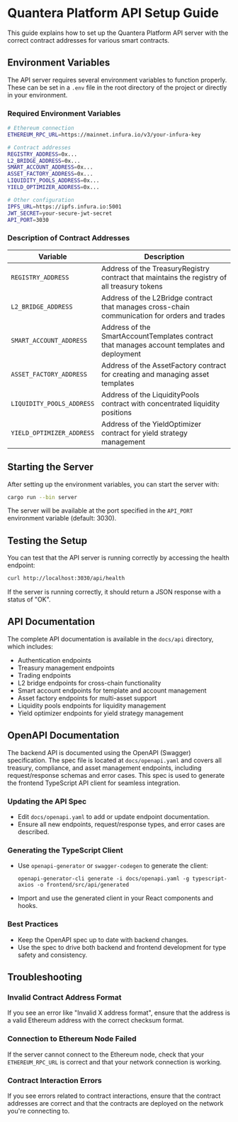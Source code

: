 # Quantera Platform API Setup Guide

This guide explains how to set up the Quantera Platform API server with the correct contract addresses for various smart contracts.

## Environment Variables

The API server requires several environment variables to function properly. These can be set in a `.env` file in the root directory of the project or directly in your environment.

### Required Environment Variables

```bash
# Ethereum connection
ETHEREUM_RPC_URL=https://mainnet.infura.io/v3/your-infura-key

# Contract addresses
REGISTRY_ADDRESS=0x...
L2_BRIDGE_ADDRESS=0x...
SMART_ACCOUNT_ADDRESS=0x...
ASSET_FACTORY_ADDRESS=0x...
LIQUIDITY_POOLS_ADDRESS=0x...
YIELD_OPTIMIZER_ADDRESS=0x...

# Other configuration
IPFS_URL=https://ipfs.infura.io:5001
JWT_SECRET=your-secure-jwt-secret
API_PORT=3030
```

### Description of Contract Addresses

| Variable | Description |
|----------|-------------|
| `REGISTRY_ADDRESS` | Address of the TreasuryRegistry contract that maintains the registry of all treasury tokens |
| `L2_BRIDGE_ADDRESS` | Address of the L2Bridge contract that manages cross-chain communication for orders and trades |
| `SMART_ACCOUNT_ADDRESS` | Address of the SmartAccountTemplates contract that manages account templates and deployment |
| `ASSET_FACTORY_ADDRESS` | Address of the AssetFactory contract for creating and managing asset templates |
| `LIQUIDITY_POOLS_ADDRESS` | Address of the LiquidityPools contract with concentrated liquidity positions |
| `YIELD_OPTIMIZER_ADDRESS` | Address of the YieldOptimizer contract for yield strategy management |

## Starting the Server

After setting up the environment variables, you can start the server with:

```bash
cargo run --bin server
```

The server will be available at the port specified in the `API_PORT` environment variable (default: 3030).

## Testing the Setup

You can test that the API server is running correctly by accessing the health endpoint:

```bash
curl http://localhost:3030/api/health
```

If the server is running correctly, it should return a JSON response with a status of "OK".

## API Documentation

The complete API documentation is available in the `docs/api` directory, which includes:

- Authentication endpoints
- Treasury management endpoints
- Trading endpoints
- L2 bridge endpoints for cross-chain functionality
- Smart account endpoints for template and account management
- Asset factory endpoints for multi-asset support
- Liquidity pools endpoints for liquidity management
- Yield optimizer endpoints for yield strategy management

## OpenAPI Documentation

The backend API is documented using the OpenAPI (Swagger) specification. The spec file is located at `docs/openapi.yaml` and covers all treasury, compliance, and asset management endpoints, including request/response schemas and error cases. This spec is used to generate the frontend TypeScript API client for seamless integration.

### Updating the API Spec
- Edit `docs/openapi.yaml` to add or update endpoint documentation.
- Ensure all new endpoints, request/response types, and error cases are described.

### Generating the TypeScript Client
- Use `openapi-generator` or `swagger-codegen` to generate the client:
  ```
  openapi-generator-cli generate -i docs/openapi.yaml -g typescript-axios -o frontend/src/api/generated
  ```
- Import and use the generated client in your React components and hooks.

### Best Practices
- Keep the OpenAPI spec up to date with backend changes.
- Use the spec to drive both backend and frontend development for type safety and consistency.

## Troubleshooting

### Invalid Contract Address Format

If you see an error like "Invalid X address format", ensure that the address is a valid Ethereum address with the correct checksum format.

### Connection to Ethereum Node Failed

If the server cannot connect to the Ethereum node, check that your `ETHEREUM_RPC_URL` is correct and that your network connection is working.

### Contract Interaction Errors

If you see errors related to contract interactions, ensure that the contract addresses are correct and that the contracts are deployed on the network you're connecting to. 